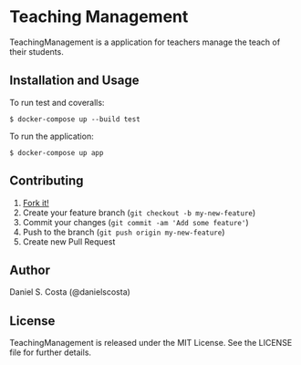 # Teaching Management

TeachingManagement is a application for teachers manage the teach of their students.

## Installation and Usage

To run test and coveralls:

`$ docker-compose up --build test`

To run the application:

`$ docker-compose up app`

## Contributing

1. [Fork it!](https://github.com/danielscosta/teaching_management/fork)
2. Create your feature branch (`git checkout -b my-new-feature`)
3. Commit your changes (`git commit -am 'Add some feature'`)
4. Push to the branch (`git push origin my-new-feature`)
5. Create new Pull Request

## Author

Daniel S. Costa (@danielscosta)

## License

TeachingManagement is released under the MIT License. See the LICENSE file for further details.